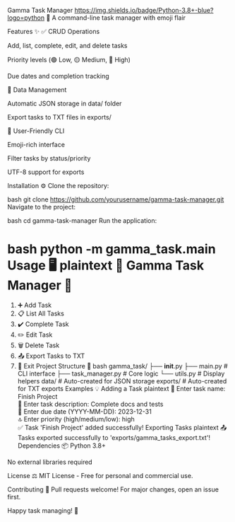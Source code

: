Gamma Task Manager
https://img.shields.io/badge/Python-3.8+-blue?logo=python
📌 A command-line task manager with emoji flair

Features ✨
✅ CRUD Operations

Add, list, complete, edit, and delete tasks

Priority levels (🟢 Low, 🟡 Medium, 🔴 High)

Due dates and completion tracking

📂 Data Management

Automatic JSON storage in data/ folder

Export tasks to TXT files in exports/

🎨 User-Friendly CLI

Emoji-rich interface

Filter tasks by status/priority

UTF-8 support for exports

Installation ⚙️
Clone the repository:

bash
git clone https://github.com/yourusername/gamma-task-manager.git
Navigate to the project:

bash
cd gamma-task-manager
Run the application:

bash
python -m gamma_task.main
Usage 🖥️
plaintext
🎯 Gamma Task Manager 🎯
==============================
1. ➕ Add Task
2. 📋 List All Tasks
3. ✔️ Complete Task
4. ✏️ Edit Task
5. 🗑️ Delete Task
6. 📤 Export Tasks to TXT
7. 🚪 Exit
Project Structure 📂
bash
gamma_task/
├── __init__.py
├── main.py          # CLI interface
├── task_manager.py  # Core logic
└── utils.py         # Display helpers
data/                # Auto-created for JSON storage
exports/             # Auto-created for TXT exports
Examples 💡
Adding a Task
plaintext
📝 Enter task name: Finish Project  
📄 Enter task description: Complete docs and tests  
📅 Enter due date (YYYY-MM-DD): 2023-12-31  
🔝 Enter priority (high/medium/low): high  
✅ Task 'Finish Project' added successfully!
Exporting Tasks
plaintext
📤 Tasks exported successfully to 'exports/gamma_tasks_export.txt'!
Dependencies 📦
Python 3.8+

No external libraries required

License ⚖️
MIT License - Free for personal and commercial use.

Contributing 🤝
Pull requests welcome! For major changes, open an issue first.

Happy task managing! 🎉